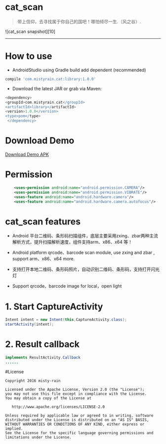 # cat_scan
> 带上信仰，去寻找属于你自己的国吧！哪怕倾尽一生.（风之谷）.


  ![cat_scan snapshot][10]


----

# How to use

* AndroidStudio using Gradle build add dependent (recommended)
```groovy
compile 'com.mistyrain.cat:library:1.0.0'
```
* Download the latest JAR or grab via Maven:
```groovy
<dependency>
<groupId>com.mistyrain.cat</groupId>
<artifactId>library</artifactId>
<version>1.0.0</version>
<type>pom</type>
 </dependency>
```

# Download Demo
[Download Demo APK][9]  

# Permission
```xml
    <uses-permission android:name="android.permission.CAMERA"/>
    <uses-permission android:name="android.permission.VIBRATE"/>
    <uses-feature android:name="android.hardware.camera"/>
    <uses-feature android:name="android.hardware.camera.autofocus"/>
```

# cat_scan features
* Android 平台二维码、条形码扫描组件，底层主要采用zxing、zbar两种主流解析方式，提升扫描解析速度，组件支持arm、x86、x64 等！

* Android platform qrcode、barcode scan module, use zxing and zbar , support arm、x86、x64 more.

* 支持打开本地二维码、条形码照片，自动识别二维码、条形码，支持打开闪光灯

* Support qrcode、barcode image for local，open light



# 1. Start CaptureActivity
```java
Intent intent = new Intent(this,CaptureActivity.class);
startActivity(intent);

```

# 2. Result callback
```java
implements ResultActivity.Callback
......
```


#License
```text
Copyright 2016 misty-rain

Licensed under the Apache License, Version 2.0 (the "License");
you may not use this file except in compliance with the License.
You may obtain a copy of the License at

   http://www.apache.org/licenses/LICENSE-2.0

Unless required by applicable law or agreed to in writing, software
distributed under the License is distributed on an "AS IS" BASIS,
WITHOUT WARRANTIES OR CONDITIONS OF ANY KIND, either express or implied.
See the License for the specific language governing permissions and
limitations under the License.
```

[1]: https://github.com/yanzhenjie/NoHttp/
[2]: https://github.com/yanzhenjie/SkillGroupRule
[3]: http://blog.csdn.net/yanzhenjie1003
[4]: http://pan.baidu.com/s/1miEOtwG
[5]: http://www.nohttp.net
[6]: http://doc.nohttp.net
[7]: https://github.com/yanzhenjie/NoHttp/issues
[8]: https://github.com/yanzhenjie/NoHttp/blob/master/Jar/nohttp1.0.4.jar?raw=true
[9]:
[10]:http://misty-rain.github.io/images/scan.png
[11]: https://github.com/yanzhenjie/NoHttp/blob/master/Jar/nohttp1.0.4-include-source.jar?raw=true
[12]: http://www.yanzhenjie.com
[13]: https://codeload.github.com/yanzhenjie/NoHttp/zip/1.0.4
[14]: https://github.com/yanzhenjie/NoHttp/blob/master/README-cn.md
[15]: http://www.ietf.org/rfc/rfc2616.txt
